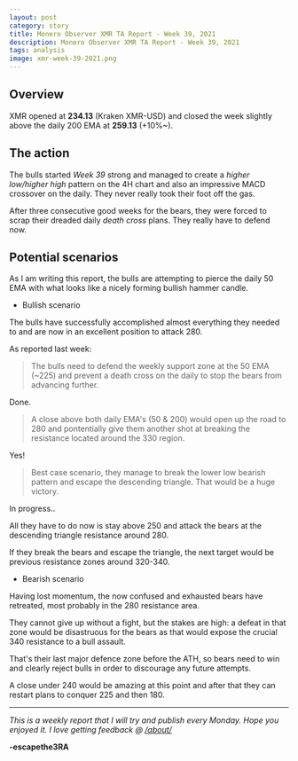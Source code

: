 ```yaml
---
layout: post
category: story
title: Monero Observer XMR TA Report - Week 39, 2021
description: Monero Observer XMR TA Report - Week 39, 2021
tags: analysis
image: xmr-week-39-2021.png
---
```


## Overview

XMR opened at **234.13** (Kraken XMR-USD) and closed the week slightly above the daily 200 EMA at **259.13** (+10%~). 

## The action

The bulls started *Week 39* strong and managed to create a *higher low/higher high* pattern on the 4H chart and also an impressive MACD crossover on the daily. They never really took their foot off the gas.

After three consecutive good weeks for the bears, they were forced to scrap their dreaded daily *death cross* plans. They really have to defend now.

## Potential scenarios

As I am writing this report, the bulls are attempting to pierce the daily 50 EMA with what looks like a nicely forming bullish hammer candle.

- Bullish scenario

The bulls have successfully accomplished almost everything they needed to and are now in an excellent position to attack 280.

As reported last week:

> The bulls need to defend the weekly support zone at the 50 EMA (~225) and prevent a death cross on the daily to stop the bears from advancing further.

Done.

> A close above both daily EMA's (50 & 200) would open up the road to 280 and pontentially give them another shot at breaking the resistance located around the 330 region. 

Yes! 

> Best case scenario, they manage to break the lower low bearish pattern and escape the descending triangle. That would be a huge victory.

In progress..

All they have to do now is stay above 250 and attack the bears at the descending triangle resistance around 280. 

If they break the bears and escape the triangle, the next target would be previous resistance zones around 320-340.


- Bearish scenario

Having lost momentum, the now confused and exhausted bears have retreated, most probably in the 280 resistance area. 

They cannot give up without a fight, but the stakes are high: a defeat in that zone would be disastruous for the bears as that would expose the crucial 340 resistance to a bull assault. 

That's their last major defence zone before the ATH, so bears need to win and clearly reject bulls in order to discourage any future attempts. 

A close under 240 would be amazing at this point and after that they can restart plans to conquer 225 and then 180.

---

*This is a weekly report that I will try and publish every Monday. Hope you enjoyed it. I love getting feedback @ [/about/](/about/)*

**-escapethe3RA**
